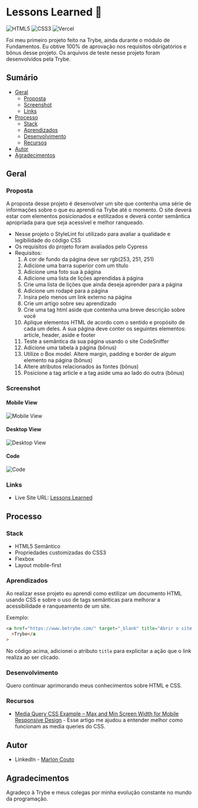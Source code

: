 # Lessons Learned 📔

![HTML5](https://img.shields.io/badge/HTML5-E34F26?style=for-the-badge&logo=html5&logoColor=white)
![CSS3](https://img.shields.io/badge/CSS3-1572B6?style=for-the-badge&logo=css3&logoColor=white)
![Vercel](https://img.shields.io/badge/Vercel-000000?style=for-the-badge&logo=vercel&logoColor=white)

Foi meu primeiro projeto feito na Trybe, ainda durante o módulo de Fundamentos.
Eu obtive 100% de aprovação nos requisitos obrigatórios e bônus desse projeto.
Os arquivos de teste nesse projeto foram desenvolvidos pela Trybe.

## Sumário

- [Geral](#geral)
  - [Proposta](#proposta)
  - [Screenshot](#screenshot)
  - [Links](#links)
- [Processo](#processo)
  - [Stack](#stack)
  - [Aprendizados](#aprendizados)
  - [Desenvolvimento](#desenvolvimento)
  - [Recursos](#recursos)
- [Autor](#autor)
- [Agradecimentos](#agradecimentos)

## Geral

### Proposta

A proposta desse projeto é desenvolver um site que contenha uma série de informações sobre o que eu aprendi na Trybe até o momento. O site deverá estar com elementos posicionados e estilizados e deverá conter semântica apropriada para que seja acessível e melhor ranqueado.

- Nesse projeto o StyleLint foi utilizado para avaliar a qualidade e legibilidade do código CSS
- Os requisitos do projeto foram avaliados pelo Cypress
- Requisitos:
  1. A cor de fundo da página deve ser rgb(253, 251, 251)
  2. Adicione uma barra superior com um título
  3. Adicione uma foto sua à página
  4. Adicione uma lista de lições aprendidas à página
  5. Crie uma lista de lições que ainda deseja aprender para a página
  6. Adicione um rodapé para a página
  7. Insira pelo menos um link externo na página
  8. Crie um artigo sobre seu aprendizado
  9. Crie uma tag html aside que contenha uma breve descrição sobre você
  10. Aplique elementos HTML de acordo com o sentido e propósito de cada um deles. A sua página deve conter os seguintes elementos: article, header, aside e footer
  11. Teste a semântica da sua página usando o site CodeSniffer
  12. Adicione uma tabela à página (bônus)
  13. Utilize o Box model. Altere margin, padding e border de algum elemento na página (bônus)
  14. Altere atributos relacionados às fontes (bônus)
  15. Posicione a tag article e a tag aside uma ao lado do outra (bônus)

### Screenshot

#### Mobile View

![Mobile View](screenshots/mobile.png)

#### Desktop View

![Desktop View](screenshots/desktop.png)

#### Code

![Code](screenshots/code.png)

### Links

- Live Site URL: [Lessons Learned](https://lessons-learned-beta.vercel.app/)

## Processo

### Stack

- HTML5 Semântico
- Propriedades customizadas do CSS3
- Flexbox
- Layout mobile-first

### Aprendizados

Ao realizar esse projeto eu aprendi como estilizar um documento HTML usando CSS e sobre o uso de tags semânticas para melhorar a acessibilidade e ranqueamento de um site.

Exemplo:

```html
<a href="https://www.betrybe.com/" target="_blank" title="Abrir o site da Trybe"
  >Trybe</a
>
```

No código acima, adicionei o atributo `title` para explicitar a ação que o link realiza ao ser clicado.

### Desenvolvimento

Quero continuar aprimorando meus conhecimentos sobre HTML e CSS.

### Recursos

- [Media Query CSS Example – Max and Min Screen Width for Mobile Responsive Design](https://www.freecodecamp.org/news/media-query-css-example-max-and-min-screen-width-for-mobile-responsive-design/) - Esse artigo me ajudou a entender melhor como funcionam as media queries do CSS.

## Autor

- LinkedIn - [Marlon Couto](https://https://www.linkedin.com/in/marlon-couto-dev)

## Agradecimentos

Agradeço à Trybe e meus colegas por minha evolução constante no mundo da programação.
